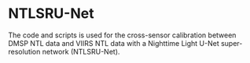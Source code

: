 # NTLSRU-Net
The code and scripts is used for the cross-sensor calibration between DMSP NTL data and VIIRS NTL data with a Nighttime Light  U-Net super-resolution network (NTLSRU-Net).
